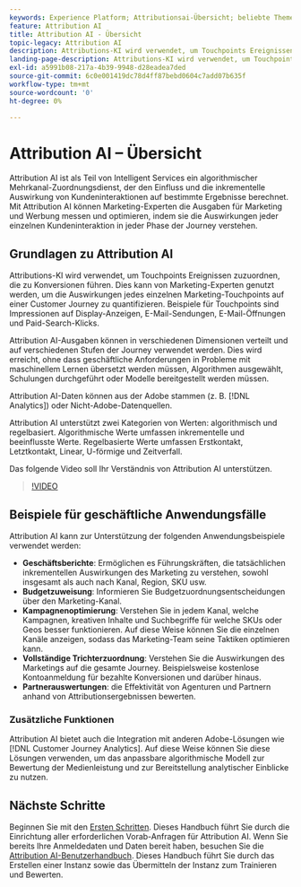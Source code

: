```yaml
---
keywords: Experience Platform; Attributionsai-Übersicht; beliebte Themen; Attribution ai; Attribution ai
feature: Attribution AI
title: Attribution AI - Übersicht
topic-legacy: Attribution AI
description: Attributions-KI wird verwendet, um Touchpoints Ereignissen zuzuordnen, die zu Konversionen führen. Dies kann von Marketing-Experten genutzt werden, um die Auswirkungen jedes einzelnen Marketing-Touchpoints auf einer Customer Journey zu quantifizieren. Beispiele für Touchpoints sind Impressionen auf Display-Anzeigen, E-Mail-Sendungen, E-Mail-Öffnungen und Paid-Search-Klicks.
landing-page-description: Attributions-KI wird verwendet, um Touchpoints Ereignissen zuzuordnen, die zu Konversionen führen. Dies kann von Marketing-Experten genutzt werden, um die Auswirkungen jedes einzelnen Marketing-Touchpoints auf einer Customer Journey zu quantifizieren.
exl-id: a5991b08-217a-4b39-9948-d28eadea7ded
source-git-commit: 6c0e001419dc78d4ff87bebd0604c7add07b635f
workflow-type: tm+mt
source-wordcount: '0'
ht-degree: 0%

---
```


# Attribution AI – Übersicht

Attribution AI ist als Teil von Intelligent Services ein algorithmischer Mehrkanal-Zuordnungsdienst, der den Einfluss und die inkrementelle Auswirkung von Kundeninteraktionen auf bestimmte Ergebnisse berechnet. Mit Attribution AI können Marketing-Experten die Ausgaben für Marketing und Werbung messen und optimieren, indem sie die Auswirkungen jeder einzelnen Kundeninteraktion in jeder Phase der Journey verstehen.

## Grundlagen zu Attribution AI

Attributions-KI wird verwendet, um Touchpoints Ereignissen zuzuordnen, die zu Konversionen führen. Dies kann von Marketing-Experten genutzt werden, um die Auswirkungen jedes einzelnen Marketing-Touchpoints auf einer Customer Journey zu quantifizieren. Beispiele für Touchpoints sind Impressionen auf Display-Anzeigen, E-Mail-Sendungen, E-Mail-Öffnungen und Paid-Search-Klicks.

Attribution AI-Ausgaben können in verschiedenen Dimensionen verteilt und auf verschiedenen Stufen der Journey verwendet werden. Dies wird erreicht, ohne dass geschäftliche Anforderungen in Probleme mit maschinellem Lernen übersetzt werden müssen, Algorithmen ausgewählt, Schulungen durchgeführt oder Modelle bereitgestellt werden müssen.

Attribution AI-Daten können aus der Adobe stammen (z. B. [!DNL Analytics]) oder Nicht-Adobe-Datenquellen.

Attribution AI unterstützt zwei Kategorien von Werten: algorithmisch und regelbasiert. Algorithmische Werte umfassen inkrementelle und beeinflusste Werte. Regelbasierte Werte umfassen Erstkontakt, Letztkontakt, Linear, U-förmige und Zeitverfall.

Das folgende Video soll Ihr Verständnis von Attribution AI unterstützen.

>[!VIDEO](https://video.tv.adobe.com/v/32667?learn=on&quality=12)

## Beispiele für geschäftliche Anwendungsfälle

Attribution AI kann zur Unterstützung der folgenden Anwendungsbeispiele verwendet werden:

- **Geschäftsberichte**: Ermöglichen es Führungskräften, die tatsächlichen inkrementellen Auswirkungen des Marketing zu verstehen, sowohl insgesamt als auch nach Kanal, Region, SKU usw.
- **Budgetzuweisung**: Informieren Sie Budgetzuordnungsentscheidungen über den Marketing-Kanal.
- **Kampagnenoptimierung**: Verstehen Sie in jedem Kanal, welche Kampagnen, kreativen Inhalte und Suchbegriffe für welche SKUs oder Geos besser funktionieren. Auf diese Weise können Sie die einzelnen Kanäle anzeigen, sodass das Marketing-Team seine Taktiken optimieren kann.
- **Vollständige Trichterzuordnung**: Verstehen Sie die Auswirkungen des Marketings auf die gesamte Journey. Beispielsweise kostenlose Kontoanmeldung für bezahlte Konversionen und darüber hinaus.
- **Partnerauswertungen**: die Effektivität von Agenturen und Partnern anhand von Attributionsergebnissen bewerten.

### Zusätzliche Funktionen

Attribution AI bietet auch die Integration mit anderen Adobe-Lösungen wie [!DNL Customer Journey Analytics]. Auf diese Weise können Sie diese Lösungen verwenden, um das anpassbare algorithmische Modell zur Bewertung der Medienleistung und zur Bereitstellung analytischer Einblicke zu nutzen.

## Nächste Schritte

Beginnen Sie mit den [Ersten Schritten](./getting-started.md). Dieses Handbuch führt Sie durch die Einrichtung aller erforderlichen Vorab-Anfragen für Attribution AI. Wenn Sie bereits Ihre Anmeldedaten und Daten bereit haben, besuchen Sie die [Attribution AI-Benutzerhandbuch](./user-guide.md). Dieses Handbuch führt Sie durch das Erstellen einer Instanz sowie das Übermitteln der Instanz zum Trainieren und Bewerten.
